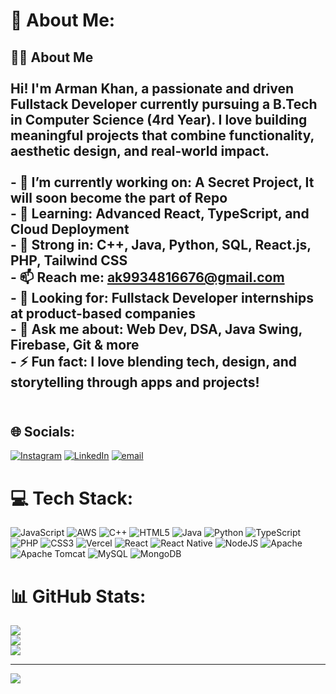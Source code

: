 # 💫 About Me:
## 👨‍💻 About Me<br><br>Hi! I'm **Arman Khan**, a passionate and driven Fullstack Developer currently pursuing a **B.Tech in Computer Science (4rd Year)**. I love building meaningful projects that combine **functionality**, **aesthetic design**, and **real-world impact**.<br><br>- 🔭 I’m currently working on: **A Secret Project, It will soon become the part of Repo**<br>- 🌱 Learning: **Advanced React, TypeScript, and Cloud Deployment**<br>- 🧠 Strong in: **C++, Java, Python, SQL, React.js, PHP, Tailwind CSS**<br>- 📫 Reach me: [ak9934816676@gmail.com](mailto:ak9934816676@gmail.com)<br>- 💼 Looking for: **Fullstack Developer internships at product-based companies**<br>- 💬 Ask me about: Web Dev, DSA, Java Swing, Firebase, Git & more<br>- ⚡ Fun fact: I love blending **tech, design, and storytelling** through apps and projects!<br><br>


## 🌐 Socials:
[![Instagram](https://img.shields.io/badge/Instagram-%23E4405F.svg?logo=Instagram&logoColor=white)](https://instagram.com/instagram.com/itz.arman_/) [![LinkedIn](https://img.shields.io/badge/LinkedIn-%230077B5.svg?logo=linkedin&logoColor=white)](https://linkedin.com/in/linkedin.com/in/arman-khan-96858b24b) [![email](https://img.shields.io/badge/Email-D14836?logo=gmail&logoColor=white)](mailto:ak9934816676@gmail.com) 

# 💻 Tech Stack:
![JavaScript](https://img.shields.io/badge/javascript-%23323330.svg?style=for-the-badge&logo=javascript&logoColor=%23F7DF1E) ![AWS](https://img.shields.io/badge/AWS-%23FF9900.svg?style=for-the-badge&logo=amazon-aws&logoColor=white) ![C++](https://img.shields.io/badge/c++-%2300599C.svg?style=for-the-badge&logo=c%2B%2B&logoColor=white) ![HTML5](https://img.shields.io/badge/html5-%23E34F26.svg?style=for-the-badge&logo=html5&logoColor=white) ![Java](https://img.shields.io/badge/java-%23ED8B00.svg?style=for-the-badge&logo=openjdk&logoColor=white) ![Python](https://img.shields.io/badge/python-3670A0?style=for-the-badge&logo=python&logoColor=ffdd54) ![TypeScript](https://img.shields.io/badge/typescript-%23007ACC.svg?style=for-the-badge&logo=typescript&logoColor=white) ![PHP](https://img.shields.io/badge/php-%23777BB4.svg?style=for-the-badge&logo=php&logoColor=white) ![CSS3](https://img.shields.io/badge/css3-%231572B6.svg?style=for-the-badge&logo=css3&logoColor=white) ![Vercel](https://img.shields.io/badge/vercel-%23000000.svg?style=for-the-badge&logo=vercel&logoColor=white) ![React](https://img.shields.io/badge/react-%2320232a.svg?style=for-the-badge&logo=react&logoColor=%2361DAFB) ![React Native](https://img.shields.io/badge/react_native-%2320232a.svg?style=for-the-badge&logo=react&logoColor=%2361DAFB) ![NodeJS](https://img.shields.io/badge/node.js-6DA55F?style=for-the-badge&logo=node.js&logoColor=white) ![Apache](https://img.shields.io/badge/apache-%23D42029.svg?style=for-the-badge&logo=apache&logoColor=white) ![Apache Tomcat](https://img.shields.io/badge/apache%20tomcat-%23F8DC75.svg?style=for-the-badge&logo=apache-tomcat&logoColor=black) ![MySQL](https://img.shields.io/badge/mysql-4479A1.svg?style=for-the-badge&logo=mysql&logoColor=white) ![MongoDB](https://img.shields.io/badge/MongoDB-%234ea94b.svg?style=for-the-badge&logo=mongodb&logoColor=white)
# 📊 GitHub Stats:
![](https://github-readme-stats.vercel.app/api?username=TheArk-OG&theme=dark&hide_border=false&include_all_commits=true&count_private=false)<br/>
![](https://nirzak-streak-stats.vercel.app/?user=TheArk-OG&theme=dark&hide_border=false)<br/>
![](https://github-readme-stats.vercel.app/api/top-langs/?username=TheArk-OG&theme=dark&hide_border=false&include_all_commits=true&count_private=false&layout=compact)

---
[![](https://visitcount.itsvg.in/api?id=TheArk-OG&icon=0&color=0)](https://visitcount.itsvg.in)

<!-- Proudly created with GPRM ( https://gprm.itsvg.in ) -->
